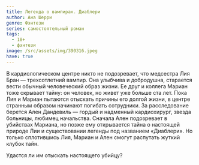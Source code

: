 ```yaml
---
title: Легенда о вампирах. Диаблери
author: Ана Шерри
genre: Фэнтези
series: самостоятельный роман
tags:
  - 18+
  - фэнтези
image: /src/assets/img/390316.jpeg
have: true
---
```

В кардиологическом центре никто не подозревает, что медсестра Лия Бран — трехсотлетний вампир. Она улыбчива и добродушна, старается вести обычный человеческий образ жизни. Ее друг и коллега Мариан тоже скрывает тайну: он человек, но живет уже больше ста лет. Пока Лия и Мариан пытаются отыскать причины его долгой жизни, в центре странным образом начинают погибать сотрудники. За расследование берется Ален Дандевиль — гордый и надменный кардиохирург, звезда больницы, любимец начальства. Сначала Ален подозревает в убийствах Мариана, но позже ему открывается тайна о настоящей природе Лии и существовании легенды под названием «Диаблери». Но только сплотившись Лия, Мариан и Ален смогут распутать жуткий клубок тайн.



Удастся ли им отыскать настоящего убийцу?
